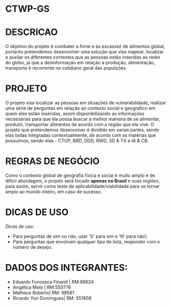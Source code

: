 # CTWP-GS

# DESCRICAO
  O objetivo do projeto é combater a fome e às escassez de alimentos global, portanto pretendemos desenvolver uma solução que visa mapear, localizar e auxilar os diferentes contextos que as pessoas estão inseridas ao redor do globo, ja que a desinformação em relação a produção, alimentação, transporte é recorrente no cotidiano geral das populções.

# PROJETO
  O projeto visa localizar as pessoas em situações de vulnerabilidade, realizar uma série de perguntas em relação ao contexto social e geografico em quem elas estão inseridas, assim disponibilizando as informações necessárias para que ela possa buscar a melhor maneira de se alimentar, produzir, transportar alimentos de acordo com a região que ela vive.
  O projeto que pretendemos desenvolver é dividido em varias partes, sendo elas todas integradas contextualmente, de acordo com as matérias que possuímos, sendo elas - CTUP, BRD, DDD, RWD, SD & TX e IA & CB.
  
# REGRAS DE NEGÓCIO
  Como o contexto global de geografia física e social é muito amplo e de difícil abordagem, o projeto será focado **apenas no Brasil** e suas *regiões*, para assim, servir como teste de aplicabilidade/viabilidade para se tornar amplo ao mundo inteiro, em caso de sucesso.

# DICAS DE USO
  *Dicas de uso:*
- Para perguntas de sim ou não, usar 'S' para sim e 'N' para não!;
- Para perguntas que envolvam qualquer tipo de lista, responder com o número de desejo.

# DADOS DOS INTEGRANTES:
- Eduardo Foncesca Finardi | RM:98624
- Angélica Melo | RM:550776
- Matheus Roberto| RM: 98581
- Ricardo Yuri Domingues| RM: 551808
